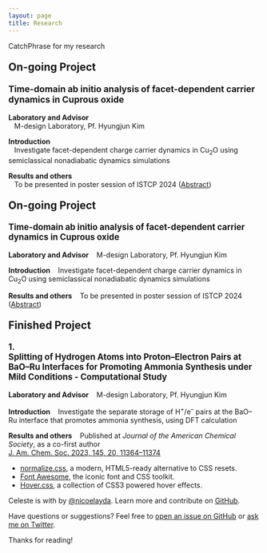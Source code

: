 ```yaml
---
layout: page
title: Research
---
```


<p class="message">
  CatchPhrase for my research
</p>
<!--===========================================-->
<p style="font-size: 150%;">
      <strong>On-going Project</strong>
</p>

<p style="font-size: 125%;">
      <strong>Time-domain ab initio analysis of facet-dependent carrier dynamics in Cuprous oxide</strong>
</p>

<strong>Laboratory and Advisor</strong><br>
&nbsp;&nbsp;&nbsp;M-design Laboratory, Pf. Hyungjun Kim

<strong>Introduction</strong><br>
&nbsp;&nbsp;&nbsp;Investigate facet-dependent charge carrier dynamics in Cu<sub>2</sub>O using semiclassical nonadiabatic dynamics simulations

<strong>Results and others</strong><br>
&nbsp;&nbsp;&nbsp;To be presented in poster session of ISTCP 2024 (<a href="/files/Minjae_Kwen_Abstract_ISTCP.pdf">Abstract</a>)

<!--===========================================-->
<p style="font-size: 150%;">
      <strong>On-going Project</strong>
</p>

<p style="font-size: 120%;">
      <strong>Time-domain ab initio analysis of facet-dependent carrier dynamics in Cuprous oxide</strong>
</p>

<strong>Laboratory and Advisor</strong>
&nbsp;&nbsp;&nbsp;M-design Laboratory, Pf. Hyungjun Kim

<strong>Introduction</strong>
&nbsp;&nbsp;&nbsp;Investigate facet-dependent charge carrier dynamics in Cu<sub>2</sub>O using semiclassical nonadiabatic dynamics simulations

<strong>Results and others</strong>
&nbsp;&nbsp;&nbsp;To be presented in poster session of ISTCP 2024 (<a href="Minjae_Kwen_Abstract_ISTCP.pdf">Abstract</a>)

<!--===========================================-->
<p style="font-size: 150%;">
      <strong>Finished Project</strong>
</p>

<p style="font-size: 120%;">
      <strong>1.<br>
        Splitting of Hydrogen Atoms into Proton–Electron Pairs at BaO–Ru Interfaces for
Promoting Ammonia Synthesis under Mild Conditions - Computational Study</strong>
</p>

<strong>Laboratory and Advisor</strong>
&nbsp;&nbsp;&nbsp;M-design Laboratory, Pf. Hyungjun Kim

<strong>Introduction</strong>
&nbsp;&nbsp;&nbsp;Investigate the separate storage of H<sup>+</sup>/e<sup>–</sup> pairs at the BaO–Ru interface that promotes ammonia synthesis, using DFT calculation

<strong>Results and others</strong>
&nbsp;&nbsp;&nbsp;Published at <i>Journal of the American Chemical Society</i>, as a co-first author<br>
<a href="https://pubs.acs.org/doi/full/10.1021/jacs.3c02529">J. Am. Chem. Soc. 2023, 145, 20, 11364–11374</a>


* [normalize.css](http://necolas.github.io/normalize.css/), a modern, HTML5-ready alternative to CSS resets.
* [Font Awesome](https://fontawesome.com/v4.7.0/), the iconic font and CSS toolkit.
* [Hover.css](http://ianlunn.github.io/Hover/), a collection of CSS3 powered hover effects. 

Celeste is <i class="fa fa-code"></i> with <i class="fa fa-heart"></i> by [@nicoelayda](https://github.com/nicoelayda). Learn more and contribute on [GitHub](https://github.com/nicoelayda/celeste).

Have questions or suggestions? Feel free to [open an issue on GitHub](https://github.com/nicoelayda/celeste/issues/new) or [ask me on Twitter](https://twitter.com/nicoelayda).

Thanks for reading!

